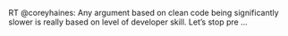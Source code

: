 <!--
id: 3408402403
link: http://kevinisom.info/post/3408402403/rt-coreyhaines-any-argument-based-on-clean-code
slug: rt-coreyhaines-any-argument-based-on-clean-code
date: Mon Feb 21 2011 13:08:52 GMT+1300 (NZDT)
raw: {"blog_name":"kevinisom","id":3408402403,"post_url":"http://kevinisom.info/post/3408402403/rt-coreyhaines-any-argument-based-on-clean-code","slug":"rt-coreyhaines-any-argument-based-on-clean-code","type":"text","date":"2011-02-21 00:08:52 GMT","timestamp":1298246932,"state":"published","format":"html","reblog_key":"J99WdnmV","tags":[],"short_url":"http://tmblr.co/Zw68Yy3BA1VZ","highlighted":[],"feed_item":"http://twitter.com/kev_nz/statuses/39415840193384448","from_feed_id":"650289","note_count":0,"title":null,"body":"<p>RT @coreyhaines: Any argument based on clean code being significantly slower is really based on level of developer skill. Let&#8217;s stop pre &#8230;</p>"}
publish: 2011-02-021
tags: 
title: null
-->


RT @coreyhaines: Any argument based on clean code being significantly
slower is really based on level of developer skill. Let’s stop pre …


